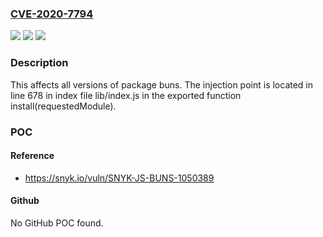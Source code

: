 ### [CVE-2020-7794](https://cve.mitre.org/cgi-bin/cvename.cgi?name=CVE-2020-7794)
![](https://img.shields.io/static/v1?label=Product&message=buns&color=blue)
![](https://img.shields.io/static/v1?label=Version&message=%3E%3D%200%20&color=brighgreen)
![](https://img.shields.io/static/v1?label=Vulnerability&message=Command%20Injection&color=brighgreen)

### Description

This affects all versions of package buns. The injection point is located in line 678 in index file lib/index.js in the exported function install(requestedModule).

### POC

#### Reference
- https://snyk.io/vuln/SNYK-JS-BUNS-1050389

#### Github
No GitHub POC found.


